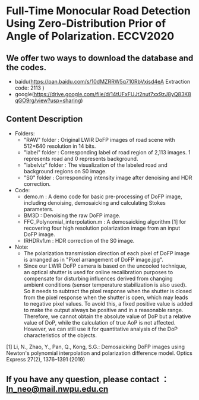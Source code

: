 # Full-Time Monocular Road Detection Using Zero-Distribution Prior of Angle of Polarization. ECCV2020

## We offer two ways to download the database and the codes.
- baidu(https://pan.baidu.com/s/10dMZRRW5q710RbVxisd4eA     Extraction code: 2113 )
- google(https://drive.google.com/file/d/14tUFxFUJt2nut7xx9zJ8yQ83K8qGO9rg/view?usp=sharing)

## Content Description
- Folders:
	- "RAW" folder : Original LWIR DoFP images of road scene with 512×640 resolution in 14 bits.
	- "label" folder : Corresponding label of road region of 2,113 images. 1 represents road and 0 represents background.
	- "labelviz" folder : The visualization of the labeled road and background regions on S0 image.
	- "S0" folder : Corresponding intensity image after denoising and HDR correction.
- Code:
	- demo.m : A demo code for basic pre-processing of DoFP image, including denoising, demosaicking and calculating Stokes parameters.
	- BM3D : Denoising the raw DoFP image.
	- FFC_Polynomial_interpolation.m : A demosaicking algorithm [1] for recovering four high resolution polarization image from an input DoFP image.	
	- IRHDRv1.m : HDR correction of the S0 image.
- Note:
	- The polarization transmission direction of each pixel of DoFP image is arranged as in "Pixel arrangement of DoFP image.jpg".
	- Since our LWIR DoFP camera is based on the uncooled technique, an optical shutter is used for online recalibration purposes to compensate for disturbing influences derived from changing ambient conditions (sensor temperature stabilization is also used). So it needs to subtract the pixel response when the shutter is closed from the pixel response when the shutter is open, which may leads to negative pixel values. To avoid this, a fixed positive value is added to make the output always be positive and in a reasonable range. Therefore, we cannot obtain the absolute value of DoP but a relative value of DoP, while the calculation of true AoP is not affected. However, we can still use it for quantitative analysis of the DoP characteristics of the objects.

[1] Li, N., Zhao, Y., Pan, Q., Kong, S.G.: Demosaicking DoFP images using Newton's polynomial interpolation and polarization difference model. Optics Express 27(2), 1376–1391 (2019)



## If you have any question, please contact ：ln_neo@mail.nwpu.edu.cn
